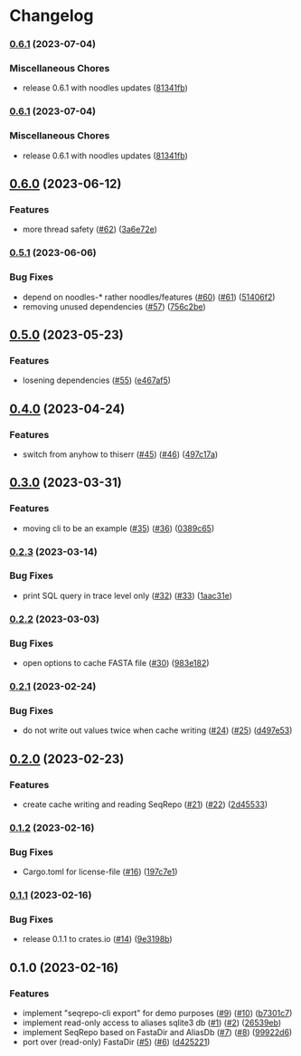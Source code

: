 # Changelog

### [0.6.1](https://www.github.com/bihealth/seqrepo-rs/compare/v0.6.0...v0.6.1) (2023-07-04)


### Miscellaneous Chores

* release 0.6.1 with noodles updates ([81341fb](https://www.github.com/bihealth/seqrepo-rs/commit/81341fb45f2a3c97c70c1df553e3b57e67beb0a1))

### [0.6.1](https://www.github.com/bihealth/seqrepo-rs/compare/v0.6.0...v0.6.1) (2023-07-04)


### Miscellaneous Chores

* release 0.6.1 with noodles updates ([81341fb](https://www.github.com/bihealth/seqrepo-rs/commit/81341fb45f2a3c97c70c1df553e3b57e67beb0a1))

## [0.6.0](https://www.github.com/bihealth/seqrepo-rs/compare/v0.5.1...v0.6.0) (2023-06-12)


### Features

* more thread safety ([#62](https://www.github.com/bihealth/seqrepo-rs/issues/62)) ([3a6e72e](https://www.github.com/bihealth/seqrepo-rs/commit/3a6e72ea725cc42ceb6215a7dc615db742d1ce58))

### [0.5.1](https://www.github.com/bihealth/seqrepo-rs/compare/v0.5.0...v0.5.1) (2023-06-06)


### Bug Fixes

* depend on noodles-* rather noodles/features ([#60](https://www.github.com/bihealth/seqrepo-rs/issues/60)) ([#61](https://www.github.com/bihealth/seqrepo-rs/issues/61)) ([51406f2](https://www.github.com/bihealth/seqrepo-rs/commit/51406f2bfe1e6655a7e9eb390fea1feb9f27fb79))
* removing unused dependencies ([#57](https://www.github.com/bihealth/seqrepo-rs/issues/57)) ([756c2be](https://www.github.com/bihealth/seqrepo-rs/commit/756c2bec2430fd72f302740bd2308e451ef62f38))

## [0.5.0](https://www.github.com/bihealth/seqrepo-rs/compare/v0.4.0...v0.5.0) (2023-05-23)


### Features

* losening dependencies ([#55](https://www.github.com/bihealth/seqrepo-rs/issues/55)) ([e467af5](https://www.github.com/bihealth/seqrepo-rs/commit/e467af5bb46f89004bdde791618bfaf017fa4eee))

## [0.4.0](https://www.github.com/bihealth/seqrepo-rs/compare/v0.3.0...v0.4.0) (2023-04-24)


### Features

* switch from anyhow to thiserr ([#45](https://www.github.com/bihealth/seqrepo-rs/issues/45)) ([#46](https://www.github.com/bihealth/seqrepo-rs/issues/46)) ([497c17a](https://www.github.com/bihealth/seqrepo-rs/commit/497c17ae308fc2c2e18b67e4adf7277dfd4e13f1))

## [0.3.0](https://www.github.com/bihealth/seqrepo-rs/compare/v0.2.3...v0.3.0) (2023-03-31)


### Features

* moving cli to be an example ([#35](https://www.github.com/bihealth/seqrepo-rs/issues/35)) ([#36](https://www.github.com/bihealth/seqrepo-rs/issues/36)) ([0389c65](https://www.github.com/bihealth/seqrepo-rs/commit/0389c65bdeede3eb9b4ba459a227b9f075408644))

### [0.2.3](https://www.github.com/bihealth/seqrepo-rs/compare/v0.2.2...v0.2.3) (2023-03-14)


### Bug Fixes

* print SQL query in trace level only ([#32](https://www.github.com/bihealth/seqrepo-rs/issues/32)) ([#33](https://www.github.com/bihealth/seqrepo-rs/issues/33)) ([1aac31e](https://www.github.com/bihealth/seqrepo-rs/commit/1aac31e30d86cf6d5d77ce75b2cfbaba28410044))

### [0.2.2](https://www.github.com/bihealth/seqrepo-rs/compare/v0.2.1...v0.2.2) (2023-03-03)


### Bug Fixes

* open options to cache FASTA file ([#30](https://www.github.com/bihealth/seqrepo-rs/issues/30)) ([983e182](https://www.github.com/bihealth/seqrepo-rs/commit/983e182ec720e09b2e3abca13fe75dfe3b83aa79))

### [0.2.1](https://www.github.com/bihealth/seqrepo-rs/compare/v0.2.0...v0.2.1) (2023-02-24)


### Bug Fixes

* do not write out values twice when cache writing ([#24](https://www.github.com/bihealth/seqrepo-rs/issues/24)) ([#25](https://www.github.com/bihealth/seqrepo-rs/issues/25)) ([d497e53](https://www.github.com/bihealth/seqrepo-rs/commit/d497e53c19a3a1165fb11f53d0c4b6cd11da62b1))

## [0.2.0](https://www.github.com/bihealth/seqrepo-rs/compare/v0.1.2...v0.2.0) (2023-02-23)


### Features

* create cache writing and reading SeqRepo ([#21](https://www.github.com/bihealth/seqrepo-rs/issues/21)) ([#22](https://www.github.com/bihealth/seqrepo-rs/issues/22)) ([2d45533](https://www.github.com/bihealth/seqrepo-rs/commit/2d45533831183867b16ccbd934c7c953f418270a))

### [0.1.2](https://www.github.com/bihealth/seqrepo-rs/compare/v0.1.1...v0.1.2) (2023-02-16)


### Bug Fixes

* Cargo.toml for license-file ([#16](https://www.github.com/bihealth/seqrepo-rs/issues/16)) ([197c7e1](https://www.github.com/bihealth/seqrepo-rs/commit/197c7e1c48fd14d98fb73c9f796ff575b485441d))

### [0.1.1](https://www.github.com/bihealth/seqrepo-rs/compare/v0.1.0...v0.1.1) (2023-02-16)


### Bug Fixes

* release 0.1.1 to crates.io ([#14](https://www.github.com/bihealth/seqrepo-rs/issues/14)) ([9e3198b](https://www.github.com/bihealth/seqrepo-rs/commit/9e3198b55f47820d37b34d5560e1b5f6107badf9))

## 0.1.0 (2023-02-16)


### Features

* implement "seqrepo-cli export" for demo purposes ([#9](https://www.github.com/bihealth/seqrepo-rs/issues/9)) ([#10](https://www.github.com/bihealth/seqrepo-rs/issues/10)) ([b7301c7](https://www.github.com/bihealth/seqrepo-rs/commit/b7301c7bbb9ec1bd9b8a6b6d02b07a7e5b71820a))
* implement read-only access to aliases sqlite3 db ([#1](https://www.github.com/bihealth/seqrepo-rs/issues/1)) ([#2](https://www.github.com/bihealth/seqrepo-rs/issues/2)) ([26539eb](https://www.github.com/bihealth/seqrepo-rs/commit/26539ebfcd92f3465fc5e56e9011941c947c0514))
* implement SeqRepo based on FastaDir and AliasDb ([#7](https://www.github.com/bihealth/seqrepo-rs/issues/7)) ([#8](https://www.github.com/bihealth/seqrepo-rs/issues/8)) ([99922d6](https://www.github.com/bihealth/seqrepo-rs/commit/99922d6cd8c1dca711f7268de598e78417990829))
* port over (read-only) FastaDir ([#5](https://www.github.com/bihealth/seqrepo-rs/issues/5)) ([#6](https://www.github.com/bihealth/seqrepo-rs/issues/6)) ([d425221](https://www.github.com/bihealth/seqrepo-rs/commit/d42522183f2395c219ab75f24673a1b14436ff47))

